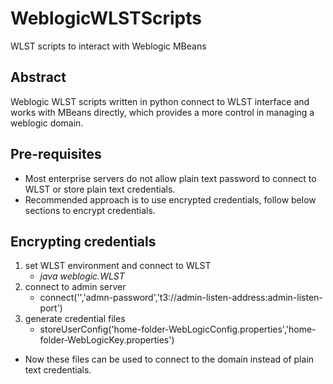 # WeblogicWLSTScripts
WLST scripts to interact with Weblogic MBeans
## Abstract
Weblogic WLST scripts written in python connect to WLST interface and works with MBeans directly, which provides a more control in managing a weblogic domain.

## Pre-requisites
- Most enterprise servers do not allow plain text password to connect to WLST or store plain text credentials.
- Recommended approach is to use encrypted credentials, follow below sections to encrypt credentials.

## Encrypting credentials
1. set WLST environment and connect to WLST
    - _java weblogic.WLST_
2. connect to admin server
    - connect('<admin-user-name>','admn-password','t3://admin-listen-address:admin-listen-port')
3. generate credential files
    - storeUserConfig('home-folder-WebLogicConfig.properties','home-folder-WebLogicKey.properties')
- Now these files can be used to connect to the domain instead of plain text credentials.

